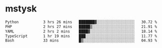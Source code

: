 # mstysk

<!--START_SECTION:waka-->

```txt
Python           3 hrs 26 mins   ███████▓░░░░░░░░░░░░░░░░░   30.72 %
PHP              2 hrs 27 mins   █████▒░░░░░░░░░░░░░░░░░░░   21.91 %
YAML             2 hrs 2 mins    ████▓░░░░░░░░░░░░░░░░░░░░   18.14 %
TypeScript       1 hr 19 mins    ███░░░░░░░░░░░░░░░░░░░░░░   11.77 %
Bash             33 mins         █▒░░░░░░░░░░░░░░░░░░░░░░░   04.93 %
```

<!--END_SECTION:waka-->
